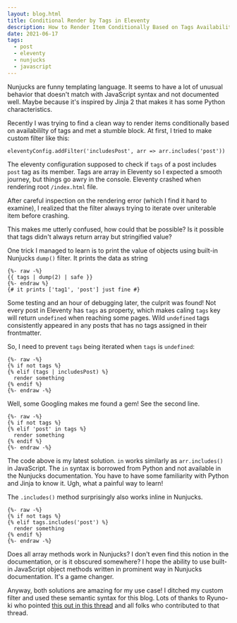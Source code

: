 ```yaml
---
layout: blog.html
title: Conditional Render by Tags in Eleventy
description: How to Render Item Conditionally Based on Tags Availability in Eleventy Using Nunjucks
date: 2021-06-17
tags:
  - post
  - eleventy
  - nunjucks
  - javascript
---
```


Nunjucks are funny templating language. It seems to have a lot of unusual behavior that doesn't match with JavaScript syntax and not documented well. Maybe because it's inspired by Jinja 2 that makes it has some Python characteristics.

Recently I was trying to find a clean way to render items conditionally based on availabililty of tags and met a stumble block. At first, I tried to make custom filter like this:

```nunjucks
eleventyConfig.addFilter('includesPost', arr => arr.includes('post'))
```

The eleventy configuration supposed to check if `tags` of a post includes `post` tag as its member. Tags are array in Eleventy so I expected a smooth journey, but things go awry in the console. Eleventy crashed when rendering root `/index.html` file.

After careful inspection on the rendering error (which I find it hard to examine), I realized that the filter always trying to iterate over uniterable item before crashing.

This makes me utterly confused, how could that be possible? Is it possible that tags didn't always return array but stringified value?

One trick I managed to learn is to print the value of objects using built-in Nunjucks `dump()` filter. It prints the data as string

```nunjucks
{%- raw -%}
{{ tags | dump(2) | safe }}
{%- endraw %}
{# it prints ['tag1', 'post'] just fine #}
```

Some testing and an hour of debugging later, the culprit was found! Not every post in Eleventy has `tags` as property, which makes caling `tags` key will return `undefined` when reaching some pages. Wild `undefined` tags consistently appeared in any posts that has no tags assigned in their frontmatter.

So, I need to prevent `tags` being iterated when `tags` is `undefined`:

```nunjucks
{%- raw -%}
{% if not tags %}
{% elif (tags | includesPost) %}
  render something
{% endif %}
{%- endraw -%}
```

Well, some Googling makes me found a gem! See the second line.

```nunjucks
{%- raw -%}
{% if not tags %}
{% elif 'post' in tags %}
  render something
{% endif %}
{%- endraw -%}
```

The code above is my latest solution. `in` works similarly as `arr.includes()` in JavaScript. The `in` syntax is borrowed from Python and not available in the Nunjucks documentation. You have to have some familiarity with Python and Jinja to know it. Ugh, what a painful way to learn!

The `.includes()` method surprisingly also works inline in Nunjucks.

```nunjucks
{%- raw -%}
{% if not tags %}
{% elif tags.includes('post') %}
  render something
{% endif %}
{%- endraw -%}
```

Does all array methods work in Nunjucks? I don't even find this notion in the documentation, or is it obscured somewhere? I hope the ability to use built-in JavaScript object methods written in prominent way in Nunjucks documentation. It's a game changer.

Anyway, both solutions are amazing for my use case! I ditched my custom filter and used these semantic syntax for this blog. Lots of thanks to Ryuno-ki who pointed [this out in this thread][1] and all folks who contributed to that thread.

[1]: https://github.com/11ty/eleventy/issues/524
